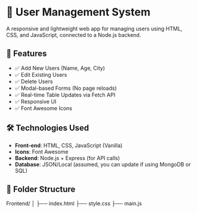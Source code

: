 # 👤 User Management System

A responsive and lightweight web app for managing users using HTML, CSS, and JavaScript, connected to a Node.js backend.

## 🚀 Features

- ✅ Add New Users (Name, Age, City)
- ✅ Edit Existing Users
- ✅ Delete Users
- ✅ Modal-based Forms (No page reloads)
- ✅ Real-time Table Updates via Fetch API
- ✅ Responsive UI
- ✅ Font Awesome Icons

## 🛠️ Technologies Used

- **Front-end**: HTML, CSS, JavaScript (Vanilla)
- **Icons**: Font Awesome
- **Backend**: Node.js + Express (for API calls)
- **Database**: JSON/Local (assumed, you can update if using MongoDB or SQL)

## 📂 Folder Structure

Frontend/ │ ├── index.html ├── style.css ├── main.js
